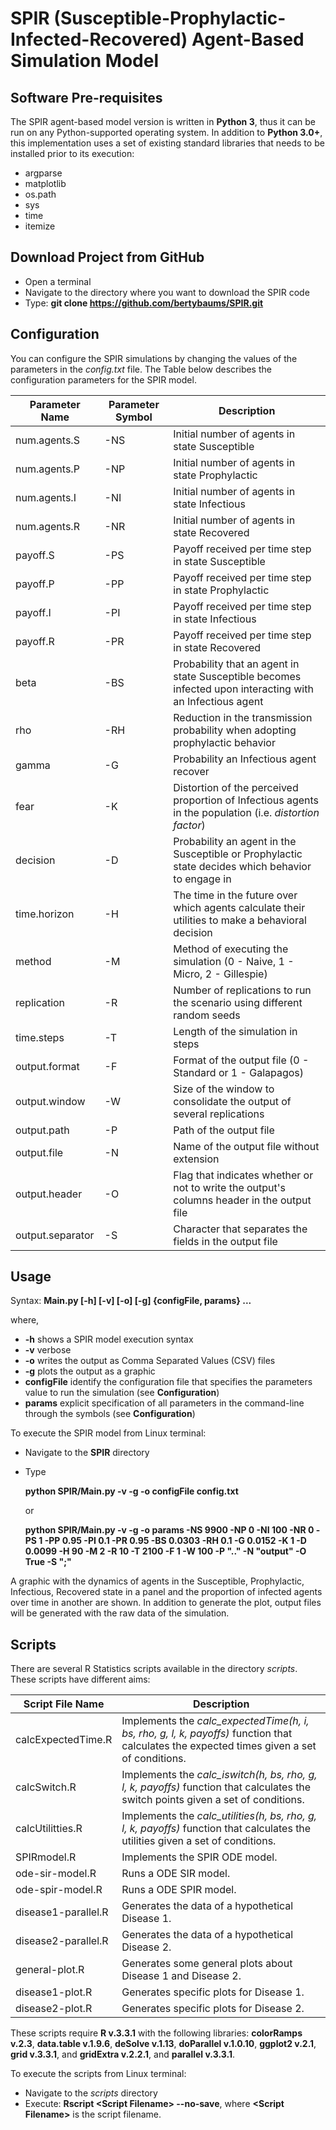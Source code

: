 # SPIR (Susceptible-Prophylactic-Infected-Recovered) Agent-Based Simulation Model

## Software Pre-requisites
The SPIR agent-based model version is written in **Python 3**, thus it can be run on any Python-supported operating system. In addition to **Python 3.0+**, this implementation uses a set of existing standard libraries that needs to be installed prior to its execution:
+ argparse
+ matplotlib
+ os.path
+ sys
+ time
+ itemize

## Download Project from GitHub
* Open a terminal
* Navigate to the directory where you want to download the SPIR code
* Type: **git clone https://github.com/bertybaums/SPIR.git**

## Configuration
You can configure the SPIR simulations by changing the values of the parameters in the _config.txt_ file. The Table below describes the configuration parameters for the SPIR model.

| Parameter Name   | Parameter Symbol | Description |
|------------------|------------------|-------------|
| num.agents.S     | -NS              | Initial number of agents in state Susceptible |
| num.agents.P     | -NP              | Initial number of agents in state Prophylactic |
| num.agents.I     | -NI              | Initial number of agents in state Infectious |
| num.agents.R     | -NR              | Initial number of agents in state Recovered |
| payoff.S         | -PS              | Payoff received per time step in state Susceptible |
| payoff.P         | -PP              | Payoff received per time step in state Prophylactic |
| payoff.I         | -PI              | Payoff received per time step in state Infectious |
| payoff.R         | -PR              | Payoff received per time step in state Recovered |
| beta             | -BS              | Probability that an agent in state Susceptible becomes infected upon interacting with an Infectious agent |
| rho              | -RH              | Reduction in the transmission probability when adopting prophylactic behavior |
| gamma            | -G               | Probability an Infectious agent recover |
| fear             | -K               | Distortion of the perceived proportion of Infectious agents in the population (i.e. _distortion factor_) |
| decision         | -D               | Probability an agent in the Susceptible or Prophylactic state decides which behavior to engage in |
| time.horizon     | -H               | The time in the future over which agents calculate their utilities to make a behavioral decision |
| method           | -M               | Method of executing the simulation (0 - Naive, 1 - Micro, 2 - Gillespie) |
| replication      | -R               | Number of replications to run the scenario using different random seeds |
| time.steps       | -T               | Length of the simulation in steps |
| output.format    | -F               | Format of the output file (0 - Standard or 1 - Galapagos) |
| output.window    | -W               | Size of the window to consolidate the output of several replications |
| output.path      | -P               | Path of the output file |
| output.file      | -N               | Name of the output file without extension |
| output.header    | -O               | Flag that indicates whether or not to write the output's columns header in the output file |
| output.separator | -S               | Character that separates the fields in the output file |

## Usage
Syntax: **Main.py [-h] [-v] [-o] [-g] \{configFile, params\} ...**

where,
+ **-h**			    shows a SPIR model execution syntax
+ **-v**			    verbose
+ **-o**			    writes the output as Comma Separated Values (CSV) files
+ **-g**			    plots the output as a graphic
+ **configFile**	identify the configuration file that specifies the parameters value to run the simulation (see **Configuration**)
+ **params**		  explicit specification of all parameters in the command-line through the symbols (see **Configuration**)

To execute the SPIR model from Linux terminal:
* Navigate to the **SPIR** directory
* Type
		
    **python SPIR/Main.py -v -g -o configFile config.txt**
		
    or
		
    **python SPIR/Main.py -v -g -o params -NS 9900 -NP 0 -NI 100 -NR 0 -PS 1 -PP 0.95 -PI 0.1 -PR 0.95 -BS 0.0303 -RH 0.1 -G 0.0152 -K 1 -D 0.0099 -H 90 -M 2 -R 10 -T 2100 -F 1 -W 100 -P ".." -N "output" -O True -S ";"**

A graphic with the dynamics of agents in the Susceptible, Prophylactic, Infectious, Recovered state in a panel and the proportion of infected agents over time in another are shown. In addition to generate the plot, output files will be generated with the raw data of the simulation.

## Scripts
There are several R Statistics scripts available in the directory _scripts_. These scripts have different aims:

| Script File Name              | Description |
|-------------------------------|-------------|
| calcExpectedTime.R            | Implements the _calc\_expectedTime(h, i, bs, rho, g, l, k, payoffs)_ function that calculates the expected times given a set of conditions. |
| calcSwitch.R                  | Implements the _calc\_iswitch(h, bs, rho, g, l, k, payoffs)_ function that calculates the switch points given a set of conditions. |
| calcUtilitties.R              | Implements the _calc\_utilities(h, bs, rho, g, l, k, payoffs)_ function that calculates the utilities given a set of conditions. |
| SPIRmodel.R                   | Implements the SPIR ODE model. |
| ode-sir-model.R               | Runs a ODE SIR model. |
| ode-spir-model.R              | Runs a ODE SPIR model. |
| disease1-parallel.R           | Generates the data of a hypothetical Disease 1. |
| disease2-parallel.R           | Generates the data of a hypothetical Disease 2. |
| general-plot.R                | Generates some general plots about Disease 1 and Disease 2. |
| disease1-plot.R               | Generates specific plots for Disease 1. |
| disease2-plot.R               | Generates specific plots for Disease 2. |

These scripts require **R v.3.3.1** with the following libraries: **colorRamps v.2.3**, **data.table v.1.9.6**, **deSolve 
v.1.13**, **doParallel v.1.0.10**, **ggplot2 v.2.1**, **grid v.3.3.1**, and **gridExtra v.2.2.1**, and **parallel v.3.3.1**.

To execute the scripts from Linux terminal:
*  Navigate to the _scripts_ directory
* Execute: **Rscript \<Script Filename\> --no-save**, where **\<Script Filename\>** is the script filename.
